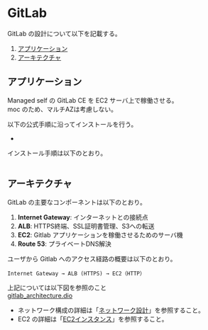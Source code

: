 # GitLab
GitLab の設計について以下を記載する。
1. [アプリケーション](#アプリケーション)
2. [アーキテクチャ](#アーキテクチャ)

## アプリケーション
Managed self の GitLab CE を EC2 サーバ上で稼働させる。  
moc のため、マルチAZは考慮しない。

以下の公式手順に沿ってインストールを行う。
- []()

インストール手順は以下のとおり。
```
```

## アーキテクチャ
GitLab の主要なコンポーネントは以下のとおり。

1. **Internet Gateway**: インターネットとの接続点
2. **ALB**: HTTPS終端、SSL証明書管理、S3への転送
3. **EC2**: Gitlab アプリケーションを稼働させるためのサーバ機
4. **Route 53**: プライベートDNS解決

ユーザから Gitlab へのアクセス経路の概要は以下のとおり。
```
Internet Gateway → ALB (HTTPS) → EC2（HTTP）
```
上記については以下図を参照のこと  
[gitlab_architecture.dio](../img/gitlab_architecture.dio)

- ネットワーク構成の詳細は「[ネットワーク設計](Network_configuration.md)」を参照すること。  
- EC2 の詳細は「[EC2インスタンス](ec2.md)」を参照すること。

